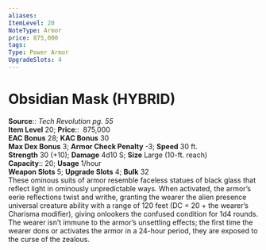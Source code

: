 ```yaml
---
aliases: 
ItemLevel: 20
NoteType: Armor
price: 875,000
tags: 
Type: Power Armor
UpgradeSlots: 4
---
```


# Obsidian Mask (HYBRID)

**Source**:: _Tech Revolution pg. 55_  
**Item Level** 20;
**Price**::  875,000  
**EAC Bonus** 28; **KAC Bonus** 30  
**Max Dex Bonus** 3; **Armor Check Penalty** -3; **Speed** 30 ft.  
**Strength** 30 (+10); **Damage** 4d10 S; **Size** Large (10-ft. reach)  
**Capacity**:: 20; **Usage** 1/hour  
**Weapon Slots** 5; **Upgrade Slots** 4; **Bulk** 32  
These ominous suits of armor resemble faceless statues of black glass that reflect light in ominously unpredictable ways. When activated, the armor’s eerie reflections twist and writhe, granting the wearer the alien presence universal creature ability with a range of 120 feet (DC = 20 + the wearer’s Charisma modifier), giving onlookers the confused condition for 1d4 rounds. The wearer isn’t immune to the armor’s unsettling effects; the first time the wearer dons or activates the armor in a 24-hour period, they are exposed to the curse of the zealous.
